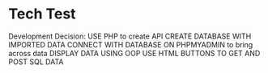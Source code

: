 # Tech Test


Development Decision:
USE PHP to create API
CREATE DATABASE WITH IMPORTED DATA
CONNECT WITH DATABASE ON PHPMYADMIN to bring across data
DISPLAY DATA USING OOP
USE HTML BUTTONS TO GET AND POST SQL DATA

